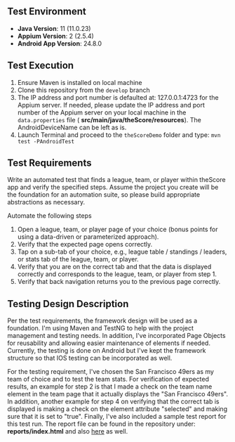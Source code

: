 ## Test Environment
- **Java Version**: 11 (11.0.23)
- **Appium Version**: 2 (2.5.4)
- **Android App Version**: 24.8.0

## Test Execution
1. Ensure Maven is installed on local machine
2. Clone this repository from the `develop` branch
3. The IP address and port number is defaulted at: 127.0.0.1:4723 for the Appium server. If needed, please update the IP address and port number of the Appium server on your local machine in the `data.properties` file ( **src/main/java/theScore/resources**). The AndroidDeviceName can be left as is.
4. Launch Terminal and proceed to the `theScoreDemo` folder and type: `mvn test -PAndroidTest`

## Test Requirements
Write an automated test that finds a league, team, or player within theScore app and verify the specified steps. Assume the project you create will be the foundation for an automation suite, so please build appropriate abstractions as necessary.

Automate the following steps
1. Open a league, team, or player page of your choice (bonus points for using a data-driven or parameterized approach).
2. Verify that the expected page opens correctly.
3. Tap on a sub-tab of your choice, e.g., league table / standings / leaders, or stats tab of the league, team, or player.
4. Verify that you are on the correct tab and that the data is displayed correctly and corresponds to the league, team, or player from step 1.
5. Verify that back navigation returns you to the previous page correctly.

## Testing Design Description
Per the test requirements, the framework design will be used as a foundation. I'm using Maven and TestNG to help with the project management and testing needs. In addition, I've incorporated Page Objects for reusability and allowing easier maintenance of elements if needed. Currently, the testing is done on Android but I've kept the framework structure so that IOS testing can be incorporated as well.

For the testing requirement, I've chosen the San Francisco 49ers as my team of choice and to test the team stats. For verification of expected results, an example for step 2 is that I made a check on the team name element in the team page that it actually displays the "San Francisco 49ers". In addition, another example for step 4 on verifying that the correct tab is displayed is making a check on the element attribute "selected" and making sure that it is set to "true". Finally, I've also included a sample test report for this test run. The report file can be found in the repository under: **reports/index.html** and also [here](https://drive.google.com/file/d/1fjnjIaPNkVYs1_L96bNF5OTI86noS9Ti/view?usp=sharing) as well.
